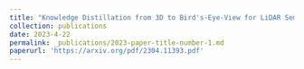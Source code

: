```yaml
---
title: "Knowledge Distillation from 3D to Bird's-Eye-View for LiDAR Semantic Segmentation"
collection: publications
date: 2023-4-22
permalink: _publications/2023-paper-title-number-1.md
paperurl: 'https://arxiv.org/pdf/2304.11393.pdf'
---
```

